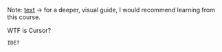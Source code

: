 Note: [text](https://www.jointakeoff.com/courses) -> for a deeper, visual guide, I would recommend learning from this course.  


WTF is Cursor?

    IDE?

